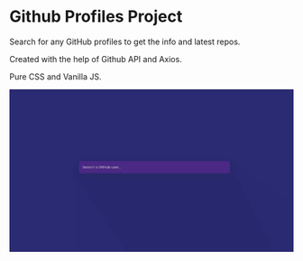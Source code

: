 # Github Profiles Project

Search for any GitHub profiles to get the info and latest repos.

Created with the help of Github API and Axios.

Pure CSS and Vanilla JS. 

![github-pf](github-pf.gif)
